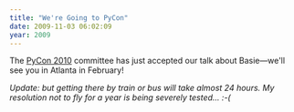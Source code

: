 ```yaml
---
title: "We're Going to PyCon"
date: 2009-11-03 06:02:09
year: 2009
---
```

The <a href="http://us.pycon.org/2010/about/">PyCon 2010</a> committee has just accepted our talk about Basie—we'll see you in Atlanta in February!

<em>Update: but getting there by train or bus will take almost 24 hours. My resolution not to fly for a year is being severely tested… :-(</em>
